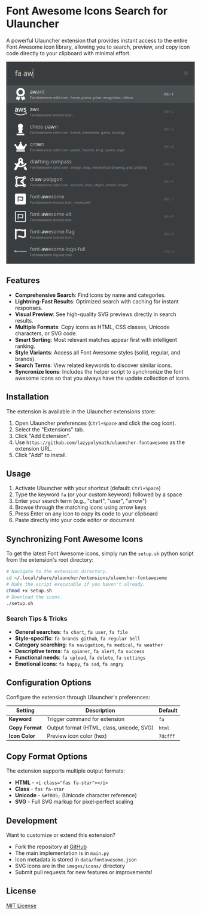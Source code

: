 # Font Awesome Icons Search for Ulauncher

A powerful Ulauncher extension that provides instant access to the entire Font Awesome icon library, allowing you to search, preview, and copy icon code directly to your clipboard with minimal effort.

![Font Awesome search demo](./images/demo.png)

## Features

- **Comprehensive Search**: Find icons by name and categories.
- **Lightning-Fast Results**: Optimized search with caching for instant responses.
- **Visual Preview**: See high-quality SVG previews directly in search results.
- **Multiple Formats**: Copy icons as HTML, CSS classes, Unicode characters, or SVG code.
- **Smart Sorting**: Most relevant matches appear first with intelligent ranking.
- **Style Variants**: Access all Font Awesome styles (solid, regular, and brands).
- **Search Terms**: View related keywords to discover similar icons.
- **Syncronize Icons**: Includes the helper script to synchronize the font awesome icons so that you always have the update collection of icons.

## Installation

The extension is available in the Ulauncher extensions store:

1. Open Ulauncher preferences (`Ctrl+Space` and click the cog icon).
2. Select the "Extensions" tab.
3. Click "Add Extension".
4. Use `https://github.com/lazypolymath/ulauncher-fontawesome` as the extension URL.
5. Click "Add" to install.

## Usage

1. Activate Ulauncher with your shortcut (default: `Ctrl+Space`)
2. Type the keyword `fa` (or your custom keyword) followed by a space
3. Enter your search term (e.g., "chart", "user", "arrow")
4. Browse through the matching icons using arrow keys
5. Press Enter on any icon to copy its code to your clipboard
6. Paste directly into your code editor or document

## Synchronizing Font Awesome Icons

To get the latest Font Awesome icons, simply run the `setup.sh` python script from the extension's root directory:

```bash
# Navigate to the extension directory.
cd ~/.local/share/ulauncher/extensions/ulauncher-fontawesome
# Make the script executable if you haven't already.
chmod +x setup.sh
# Download the icons.
./setup.sh
```

### Search Tips & Tricks

- **General searches**: `fa chart`, `fa user`, `fa file`
- **Style-specific**: `fa brands github`, `fa regular bell`
- **Category searching**: `fa navigation`, `fa medical`, `fa weather`
- **Descriptive terms**: `fa spinner`, `fa alert`, `fa success`
- **Functional needs**: `fa upload`, `fa delete`, `fa settings`
- **Emotional icons**: `fa happy`, `fa sad`, `fa angry`

## Configuration Options

Configure the extension through Ulauncher's preferences:

| Setting | Description | Default |
|---------|-------------|---------|
| **Keyword** | Trigger command for extension | `fa` |
| **Copy Format** | Output format (HTML, class, unicode, SVG) | `html` |
| **Icon Color** | Preview icon color (hex) | `7dcfff` |

## Copy Format Options

The extension supports multiple output formats:

- **HTML** - `<i class="fas fa-star"></i>`
- **Class** - `fas fa-star`
- **Unicode** - `&#f005;` (Unicode character reference)
- **SVG** - Full SVG markup for pixel-perfect scaling

## Development

Want to customize or extend this extension?

- Fork the repository at [GitHub](https://github.com/lazypolymath/ulauncher-fontawesome)
- The main implementation is in `main.py`
- Icon metadata is stored in `data/fontawesome.json`
- SVG icons are in the `images/icons/` directory
- Submit pull requests for new features or improvements!

## License

[MIT License](LICENSE)